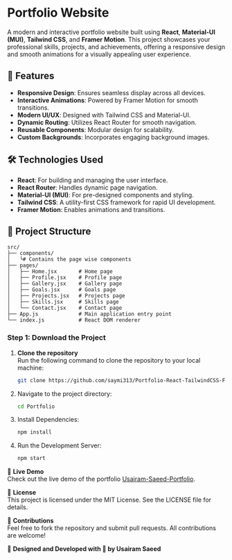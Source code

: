# Portfolio Website

A modern and interactive portfolio website built using **React**, **Material-UI (MUI)**, **Tailwind CSS**, and **Framer Motion**. This project showcases your professional skills, projects, and achievements, offering a responsive design and smooth animations for a visually appealing user experience.

## 🚀 Features

- **Responsive Design**: Ensures seamless display across all devices.
- **Interactive Animations**: Powered by Framer Motion for smooth transitions.
- **Modern UI/UX**: Designed with Tailwind CSS and Material-UI.
- **Dynamic Routing**: Utilizes React Router for smooth navigation.
- **Reusable Components**: Modular design for scalability.
- **Custom Backgrounds**: Incorporates engaging background images.

## 🛠️ Technologies Used

- **React**: For building and managing the user interface.
- **React Router**: Handles dynamic page navigation.
- **Material-UI (MUI)**: For pre-designed components and styling.
- **Tailwind CSS**: A utility-first CSS framework for rapid UI development.
- **Framer Motion**: Enables animations and transitions.

## 📂 Project Structure

```plaintext
src/
├── components/
│   └# Contains the page wise components
├── pages/
│   ├── Home.jsx       # Home page
│   ├── Profile.jsx    # Profile page
│   ├── Gallery.jsx    # Gallery page
│   ├── Goals.jsx      # Goals page
│   ├── Projects.jsx   # Projects page
│   ├── Skills.jsx     # Skills page
│   └── Contact.jsx    # Contact page
├── App.js             # Main application entry point
└── index.js           # React DOM renderer
```
### Step 1: Download the Project

1. **Clone the repository**  
   Run the following command to clone the repository to your local machine:
   ```bash
   git clone https://github.com/saymi313/Portfolio-React-TailwindCSS-FramerMotion.git

2. Navigate to the project directory:
   ```bash
   cd Portfolio
3. Install Dependencies:
   ```bash
   npm install
4. Run the Development Server:
   ```bash
   npm start

🔗 **Live Demo**  
Check out the live demo of the portfolio [Usairam-Saeed-Portfolio](https://usairam-saeed.vercel.app/).

📜 **License**  
This project is licensed under the MIT License. See the LICENSE file for details.

🤝 **Contributions**  
Feel free to fork the repository and submit pull requests. All contributions are welcome!

🎨 **Designed and Developed with 💙 by Usairam Saeed**

